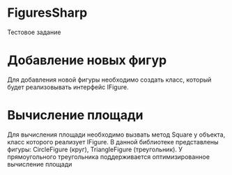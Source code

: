 # FiguresSharp
Тестовое задание
# Добавление новых фигур
Для добавления новой фигуры необходимо создать класс, который будет реализовывать интерфейс IFigure.
# Вычисление площади
Для вычисления площади необходимо вызвать метод Square у объекта, класс которого реализует IFigure.
В данной библиотеке представлены фигуры: CircleFigure (круг), TriangleFigure (треугольник).
У прямоугольного треугольника поддерживается оптимизированное вычисление площади